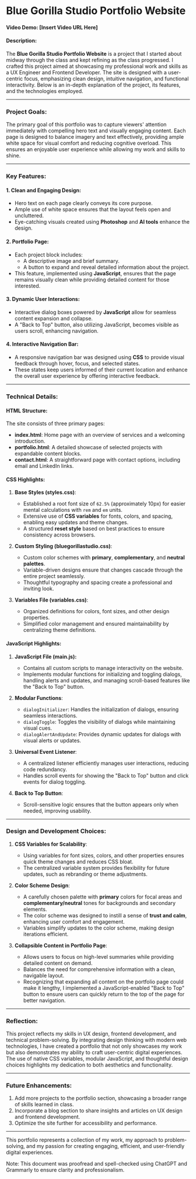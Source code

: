 # Blue Gorilla Studio Portfolio Website

#### Video Demo: [Insert Video URL Here]

#### Description:

The **Blue Gorilla Studio Portfolio Website** is a project that I started about midway through the class and kept refining as the class progressed. I crafted this project aimed at showcasing my professional work and skills as a UX Engineer and Frontend Developer. The site is designed with a user-centric focus, emphasizing clean design, intuitive navigation, and functional interactivity. Below is an in-depth explanation of the project, its features, and the technologies employed.

---

### Project Goals:

The primary goal of this portfolio was to capture viewers' attention immediately with compelling hero text and visually engaging content. Each page is designed to balance imagery and text effectively, providing ample white space for visual comfort and reducing cognitive overload. This ensures an enjoyable user experience while allowing my work and skills to shine.

---

### Key Features:

#### 1. **Clean and Engaging Design**:

- Hero text on each page clearly conveys its core purpose.
- Ample use of white space ensures that the layout feels open and uncluttered.
- Eye-catching visuals created using **Photoshop** and **AI tools** enhance the design.

#### 2. **Portfolio Page**:

- Each project block includes:
  - A descriptive image and brief summary.
  - A button to expand and reveal detailed information about the project.
- This feature, implemented using **JavaScript**, ensures that the page remains visually clean while providing detailed content for those interested.

#### 3. **Dynamic User Interactions**:

- Interactive dialog boxes powered by **JavaScript** allow for seamless content expansion and collapse.
- A "Back to Top" button, also utilizing JavaScript, becomes visible as users scroll, enhancing navigation.

#### 4. **Interactive Navigation Bar**:

- A responsive navigation bar was designed using **CSS** to provide visual feedback through hover, focus, and selected states.
- These states keep users informed of their current location and enhance the overall user experience by offering interactive feedback.

---

### Technical Details:

#### HTML Structure:

The site consists of three primary pages:

- **index.html**: Home page with an overview of services and a welcoming introduction.
- **portfolio.html**: A detailed showcase of selected projects with expandable content blocks.
- **contact.html**: A straightforward page with contact options, including email and LinkedIn links.

#### CSS Highlights:

1. **Base Styles (styles.css)**:

   - Established a root font size of `62.5%` (approximately 10px) for easier mental calculations with `rem` and `em` units.
   - Extensive use of **CSS variables** for fonts, colors, and spacing, enabling easy updates and theme changes.
   - A structured **reset style** based on best practices to ensure consistency across browsers.

2. **Custom Styling (bluegorillastudio.css)**:

   - Custom color schemes with **primary**, **complementary**, and **neutral palettes**.
   - Variable-driven designs ensure that changes cascade through the entire project seamlessly.
   - Thoughtful typography and spacing create a professional and inviting look.

3. **Variables File (variables.css)**:

   - Organized definitions for colors, font sizes, and other design properties.
   - Simplified color management and ensured maintainability by centralizing theme definitions.

#### JavaScript Highlights:

1. **JavaScript File (main.js):**

   - Contains all custom scripts to manage interactivity on the website.
   - Implements modular functions for initializing and toggling dialogs, handling alerts and updates, and managing scroll-based features like the "Back to Top" button.

2. **Modular Functions**:
   - `dialogInitializer`: Handles the initialization of dialogs, ensuring seamless interactions.
   - `dialogToggle`: Toggles the visibility of dialogs while maintaining visual cues.
   - `dialogAlertAndUpdate`: Provides dynamic updates for dialogs with visual alerts or updates.

2. **Universal Event Listener**:

   - A centralized listener efficiently manages user interactions, reducing code redundancy.
   - Handles scroll events for showing the "Back to Top" button and click events for dialog toggling.

3. **Back to Top Button**:

   - Scroll-sensitive logic ensures that the button appears only when needed, improving usability.

---

### Design and Development Choices:

1. **CSS Variables for Scalability**:

   - Using variables for font sizes, colors, and other properties ensures quick theme changes and reduces CSS bloat.
   - The centralized variable system provides flexibility for future updates, such as rebranding or theme adjustments.

2. **Color Scheme Design**:

   - A carefully chosen palette with **primary** colors for focal areas and **complementary/neutral** tones for backgrounds and secondary elements.
   - The color scheme was designed to instill a sense of **trust and calm**, enhancing user comfort and engagement.
   - Variables simplify updates to the color scheme, making design iterations efficient.

3. **Collapsible Content in Portfolio Page**:

   - Allows users to focus on high-level summaries while providing detailed content on demand.
   - Balances the need for comprehensive information with a clean, navigable layout.
   - Recognizing that expanding all content on the portfolio page could make it lengthy, I implemented a JavaScript-enabled "Back to Top" button to ensure users can quickly return to the top of the page for better navigation.

---

### Reflection:

This project reflects my skills in UX design, frontend development, and technical problem-solving. By integrating design thinking with modern web technologies, I have created a portfolio that not only showcases my work but also demonstrates my ability to craft user-centric digital experiences. The use of native CSS variables, modular JavaScript, and thoughtful design choices highlights my dedication to both aesthetics and functionality.

---

### Future Enhancements:

1. Add more projects to the portfolio section, showcasing a broader range of skills learned in class.
2. Incorporate a blog section to share insights and articles on UX design and frontend development.
3. Optimize the site further for accessibility and performance.

---

This portfolio represents a collection of my work, my approach to problem-solving, and my passion for creating engaging, efficient, and user-friendly digital experiences.

Note: This document was proofread and spell-checked using ChatGPT and Grammarly to ensure clarity and professionalism.

